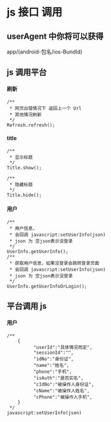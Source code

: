 # js 接口 调用
## userAgent 中你将可以获得
app/(android-包名/ios-BundId)

## js 调用平台
#### 刷新
```text
/**
 * 网页出错情况下 返回上一个 Url
 * 其他情况刷新
 */
Refresh.refresh();
```
#### title
```text
/**
 * 显示标题
 */
Title.show();

/**
 * 隐藏标题
 */
Title.hide();
```
#### 用户
```text
/**
 * 用户信息，
 * 会回调 javascript:setUserInfo(json)
 * json 为 空json表示没登录
 */
UserInfo.getUserInfo();
/**
 * 获取用户信息，如果没登录会跳转登录页面
 * 会回调 javascript:setUserInfo(json)
 * json 为 空json表示没登录
 */
UserInfo.getUserInfoOrLogin();
```
## 平台调用 js

#### 用户
```text
/**
    {
          "userId":"具体情况而定",
          "sessionId":"",
          "idNo":"身份证",
          "name":"姓名",
          "phone":"手机",
          "isAuth":"是否实名",
          "cIdNo":"被操作人身份证",
          "cName":"被操作人姓名",
          "cPhone":"被操作人手机",
    }
 */
javascript:setUserInfo(json)
```